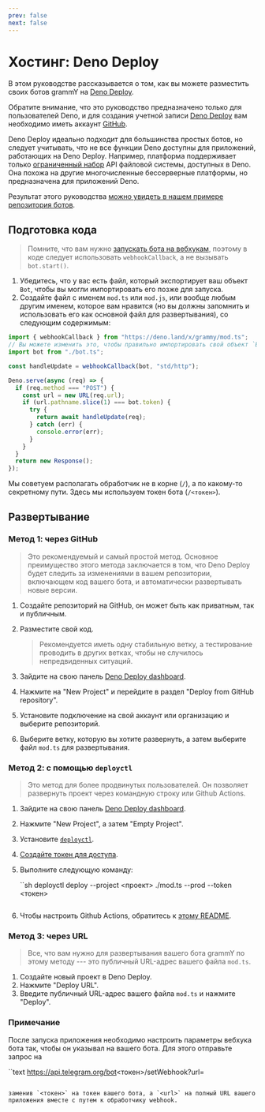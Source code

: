 ```yaml
---
prev: false
next: false
---
```


# Хостинг: Deno Deploy

В этом руководстве рассказывается о том, как вы можете разместить своих ботов grammY на [Deno Deploy](https://deno.com/deploy).

Обратите внимание, что это руководство предназначено только для пользователей Deno, и для создания учетной записи [Deno Deploy](https://deno.com/deploy) вам необходимо иметь аккаунт [GitHub](https://github.com).

Deno Deploy идеально подходит для большинства простых ботов, но следует учитывать, что не все функции Deno доступны для приложений, работающих на Deno Deploy.
Например, платформа поддерживает только [ограниченный набор](https://docs.deno.com/deploy/api/runtime-fs) API файловой системы, доступных в Deno.
Она похожа на другие многочисленные бессерверные платформы, но предназначена для приложений Deno.

Результат этого руководства [можно увидеть в нашем примере репозитория ботов](https://github.com/grammyjs/examples/tree/main/setups/deno-deploy).

## Подготовка кода

> Помните, что вам нужно [запускать бота на вебхукам](../guide/deployment-types#как-использовать-вебхуки), поэтому в коде следует использовать `webhookCallback`, а не вызывать `bot.start()`.

1. Убедитесь, что у вас есть файл, который экспортирует ваш объект `Bot`, чтобы вы могли импортировать его позже для запуска.
2. Создайте файл с именем `mod.ts` или `mod.js`, или вообще любым другим именем, которое вам нравится (но вы должны запомнить и использовать его как основной файл для развертывания), со следующим содержимым:

```ts
import { webhookCallback } from "https://deno.land/x/grammy/mod.ts";
// Вы можете изменить это, чтобы правильно импортировать свой объект `Bot`.
import bot from "./bot.ts";

const handleUpdate = webhookCallback(bot, "std/http");

Deno.serve(async (req) => {
  if (req.method === "POST") {
    const url = new URL(req.url);
    if (url.pathname.slice(1) === bot.token) {
      try {
        return await handleUpdate(req);
      } catch (err) {
        console.error(err);
      }
    }
  }
  return new Response();
});
```

Мы советуем располагать обработчик не в корне (`/`), а по какому-то секретному пути.
Здесь мы используем токен бота (`/<токен>`).

## Развертывание

### Метод 1: через GitHub

> Это рекомендуемый и самый простой метод.
> Основное преимущество этого метода заключается в том, что Deno Deploy будет следить за изменениями в вашем репозитории, включающем код вашего бота, и автоматически развертывать новые версии.

1. Создайте репозиторий на GitHub, он может быть как приватным, так и публичным.
2. Разместите свой код.

   > Рекомендуется иметь одну стабильную ветку, а тестирование проводить в других ветках, чтобы не случилось непредвиденных ситуаций.

3. Зайдите на свою панель [Deno Deploy dashboard](https://dash.deno.com/projects).
4. Нажмите на "New Project" и перейдите в раздел "Deploy from GitHub repository".
5. Установите подключение на свой аккаунт или организацию и выберите репозиторий.
6. Выберите ветку, которую вы хотите развернуть, а затем выберите файл `mod.ts` для развертывания.

### Метод 2: с помощью `deployctl`

> Это метод для более продвинутых пользователей. Он позволяет развернуть проект через командную строку или Github Actions.

1. Зайдите на свою панель [Deno Deploy dashboard](https://dash.deno.com/projects).
2. Нажмите "New Project", а затем "Empty Project".
3. Установите [`deployctl`](https://github.com/denoland/deployctl).
4. [Создайте токен для доступа](https://dash.deno.com/account).
5. Выполните следующую команду:

   ``sh
   deployctl deploy --project <проект> ./mod.ts --prod --token <токен>
   ```

6. Чтобы настроить Github Actions, обратитесь к [этому README](https://github.com/denoland/deployctl/blob/main/action/README.md).

### Метод 3: через URL

> Все, что вам нужно для развертывания вашего бота grammY по этому методу --- это публичный URL-адрес вашего файла `mod.ts`.

1. Создайте новый проект в Deno Deploy.
2. Нажмите "Deploy URL".
3. Введите публичный URL-адрес вашего файла `mod.ts` и нажмите "Deploy".

### Примечание

После запуска приложения необходимо настроить параметры вебхука бота так, чтобы он указывал на вашего бота.
Для этого отправьте запрос на

``text
https://api.telegram.org/bot<токен>/setWebhook?url=<url>
```

заменив `<токен>` на токен вашего бота, а `<url>` на полный URL вашего приложения вместе с путем к обработчику webhook.
